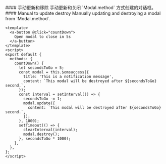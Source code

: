 <cn>
#### 手动更新和移除
手动更新和关闭 `Modal.method` 方式创建的对话框。
</cn>

<us>
#### Manual to update destroy
Manually updating and destroying a modal from `Modal.method`.
</us>

```vue
<template>
  <a-button @click="countDown">
    Open modal to close in 5s
  </a-button>
</template>
<script>
export default {
  methods: {
    countDown() {
      let secondsToGo = 5;
      const modal = this.$omsuccess({
        title: 'This is a notification message',
        content: `This modal will be destroyed after ${secondsToGo} second.`,
      });
      const interval = setInterval(() => {
        secondsToGo -= 1;
        modal.update({
          content: `This modal will be destroyed after ${secondsToGo} second.`,
        });
      }, 1000);
      setTimeout(() => {
        clearInterval(interval);
        modal.destroy();
      }, secondsToGo * 1000);
    },
  },
};
</script>
```
